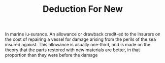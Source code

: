 ---
title: Deduction For New
letter: D
permalink: "/definitions/bld-deduction-for-new.html"
body: In marine iu-surance. An allowance or drawback credlt-ed to the Insurers on
  the cost of repairing a vessel for damage arising from the perils of the sea insured
  agaiust. This allowance is usually one-third, and is made on the theory that the
  parts restored with new materials are better, in that proportion than they were
  before the damage
published_at: '2018-07-07'
source: Black's Law Dictionary 2nd Ed (1910)
layout: post
---
